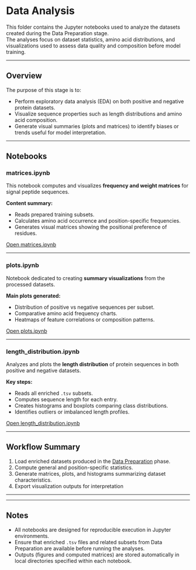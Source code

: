 # Data Analysis

This folder contains the Jupyter notebooks used to analyze the datasets created during the Data Preparation stage.  
The analyses focus on dataset statistics, amino acid distributions, and visualizations used to assess data quality and composition before model training.

---

## Overview

The purpose of this stage is to:
- Perform exploratory data analysis (EDA) on both positive and negative protein datasets.  
- Visualize sequence properties such as length distributions and amino acid composition.  
- Generate visual summaries (plots and matrices) to identify biases or trends useful for model interpretation.

---

## Notebooks

### matrices.ipynb
This notebook computes and visualizes **frequency and weight matrices** for signal peptide sequences.

**Content summary:**
- Reads prepared training subsets.
- Calculates amino acid occurrence and position-specific frequencies.
- Generates visual matrices showing the positional preference of residues.

[Open matrices.ipynb](./matrices.ipynb)

---

### plots.ipynb
Notebook dedicated to creating **summary visualizations** from the processed datasets.

**Main plots generated:**
- Distribution of positive vs negative sequences per subset.
- Comparative amino acid frequency charts.
- Heatmaps of feature correlations or composition patterns.

[Open plots.ipynb](./plots.ipynb)

---

### length_distribution.ipynb
Analyzes and plots the **length distribution** of protein sequences in both positive and negative datasets.

**Key steps:**
- Reads all enriched `.tsv` subsets.
- Computes sequence length for each entry.
- Creates histograms and boxplots comparing class distributions.
- Identifies outliers or imbalanced length profiles.

[Open length_distribution.ipynb](./length_distribution.ipynb)

---

## Workflow Summary

1. Load enriched datasets produced in the [Data Preparation](../Data%20Preparation/README.md) phase.  
2. Compute general and position-specific statistics.  
3. Generate matrices, plots, and histograms summarizing dataset characteristics.  
4. Export visualization outputs for interpretation 

---


---

## Notes

- All notebooks are designed for reproducible execution in Jupyter environments.  
- Ensure that enriched `.tsv` files and related subsets from Data Preparation are available before running the analyses.  
- Outputs (figures and computed matrices) are stored automatically in local directories specified within each notebook.

